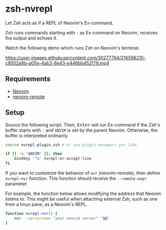 # zsh-nvrepl

Let Zsh acts as if a REPL of Neovim's Ex-command.

Zsh runs commands starting with `:` as Ex-command on Neovim, receives the output and echoes it.

Watch the following demo which runs Zsh on Neovim's terminal.

https://user-images.githubusercontent.com/30277794/216598210-c9502a8b-a05e-4ab3-8e43-e446bb452f79.mp4

## Requirements

- [Neovim](https://github.com/neovim/neovim)
- [neovim-remote](https://github.com/mhinz/neovim-remote)

## Setup

Source the following script.
Then, <kbd>Enter</kbd> will run Ex-command if the Zsh's buffer starts with `:` and `$NVIM` is set by the parent Neovim.
Otherwise, the buffer is interpreted ordinarily.

``` bash
source nvrepl.plugin.zsh # or use plugin managers you like

if [[ -n "$NVIM" ]]; then
    bindkey '^m' nvrepl-or-accept-line
fi
```

If you want to customize the behavior of `nvr` (neovim-remote), then define `nvrepl-nvr` function.
This function should receive the `--remote-expr` parameter.

For example, the function below allows modifying the address that Neovim listens to.
This might be useful when attaching external Zsh, such as one from a tmux pane, as a Neovim's REPL.

``` bash
function nvrepl-nvr() {
    nvr --servername "your neovim server" "$@"
}
```
